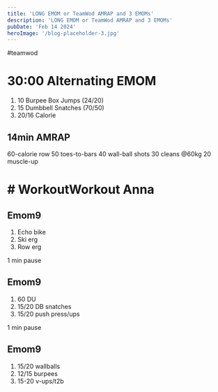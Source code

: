 ```yaml
---
title: 'LONG EMOM or TeamWod AMRAP and 3 EMOMs'
description: 'LONG EMOM or TeamWod AMRAP and 3 EMOMs'
pubDate: 'Feb 14 2024'
heroImage: '/blog-placeholder-3.jpg'
---
```

#teamwod

# 30:00 Alternating EMOM 
1. 10 Burpee Box Jumps (24/20)
2. 15 Dumbbell Snatches (70/50) 
3. 20/16 Calorie


## 14min AMRAP
60-calorie row 
50 toes-to-bars 
40 wall-ball shots 
30 cleans @60kg
20 muscle-up
# # WorkoutWorkout Anna
## Emom9 
1. Echo bike
2. Ski erg 
3. Row erg 

1 min pause 

## Emom9 
1. 60 DU
2. 15/20 DB snatches
3. 15/20 push press/ups
 
1 min pause
## Emom9
1. 15/20 wallballs 
2. 12/15 burpees
3. 15-20 v-ups/t2b
